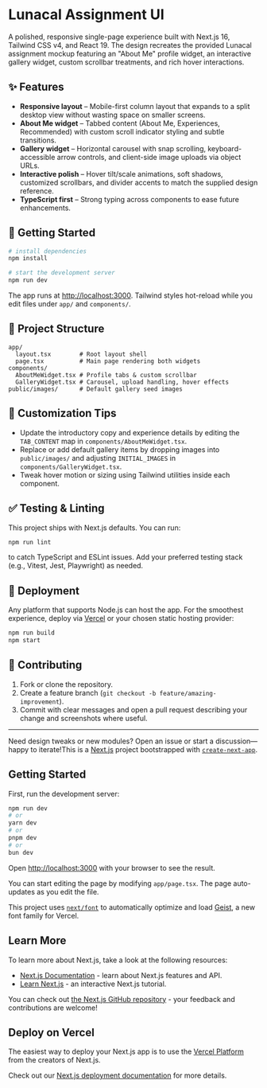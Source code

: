 # Lunacal Assignment UI

A polished, responsive single-page experience built with Next.js 16, Tailwind CSS v4, and React 19. The design recreates the provided Lunacal assignment mockup featuring an "About Me" profile widget, an interactive gallery widget, custom scrollbar treatments, and rich hover interactions.

## ✨ Features

- **Responsive layout** – Mobile-first column layout that expands to a split desktop view without wasting space on smaller screens.
- **About Me widget** – Tabbed content (About Me, Experiences, Recommended) with custom scroll indicator styling and subtle transitions.
- **Gallery widget** – Horizontal carousel with snap scrolling, keyboard-accessible arrow controls, and client-side image uploads via object URLs.
- **Interactive polish** – Hover tilt/scale animations, soft shadows, customized scrollbars, and divider accents to match the supplied design reference.
- **TypeScript first** – Strong typing across components to ease future enhancements.

## 🏁 Getting Started

```bash
# install dependencies
npm install

# start the development server
npm run dev
```

The app runs at [http://localhost:3000](http://localhost:3000). Tailwind styles hot-reload while you edit files under `app/` and `components/`.

## 📁 Project Structure

```
app/
  layout.tsx        # Root layout shell
  page.tsx          # Main page rendering both widgets
components/
  AboutMeWidget.tsx # Profile tabs & custom scrollbar
  GalleryWidget.tsx # Carousel, upload handling, hover effects
public/images/      # Default gallery seed images
```

## 🔧 Customization Tips

- Update the introductory copy and experience details by editing the `TAB_CONTENT` map in `components/AboutMeWidget.tsx`.
- Replace or add default gallery items by dropping images into `public/images/` and adjusting `INITIAL_IMAGES` in `components/GalleryWidget.tsx`.
- Tweak hover motion or sizing using Tailwind utilities inside each component.

## ✅ Testing & Linting

This project ships with Next.js defaults. You can run:

```bash
npm run lint
```

to catch TypeScript and ESLint issues. Add your preferred testing stack (e.g., Vitest, Jest, Playwright) as needed.

## 🚀 Deployment

Any platform that supports Node.js can host the app. For the smoothest experience, deploy via [Vercel](https://vercel.com/) or your chosen static hosting provider:

```bash
npm run build
npm start
```

## 🤝 Contributing

1. Fork or clone the repository.
2. Create a feature branch (`git checkout -b feature/amazing-improvement`).
3. Commit with clear messages and open a pull request describing your change and screenshots where useful.

---

Need design tweaks or new modules? Open an issue or start a discussion—happy to iterate!This is a [Next.js](https://nextjs.org) project bootstrapped with [`create-next-app`](https://nextjs.org/docs/app/api-reference/cli/create-next-app).

## Getting Started

First, run the development server:

```bash
npm run dev
# or
yarn dev
# or
pnpm dev
# or
bun dev
```

Open [http://localhost:3000](http://localhost:3000) with your browser to see the result.

You can start editing the page by modifying `app/page.tsx`. The page auto-updates as you edit the file.

This project uses [`next/font`](https://nextjs.org/docs/app/building-your-application/optimizing/fonts) to automatically optimize and load [Geist](https://vercel.com/font), a new font family for Vercel.

## Learn More

To learn more about Next.js, take a look at the following resources:

- [Next.js Documentation](https://nextjs.org/docs) - learn about Next.js features and API.
- [Learn Next.js](https://nextjs.org/learn) - an interactive Next.js tutorial.

You can check out [the Next.js GitHub repository](https://github.com/vercel/next.js) - your feedback and contributions are welcome!

## Deploy on Vercel

The easiest way to deploy your Next.js app is to use the [Vercel Platform](https://vercel.com/new?utm_medium=default-template&filter=next.js&utm_source=create-next-app&utm_campaign=create-next-app-readme) from the creators of Next.js.

Check out our [Next.js deployment documentation](https://nextjs.org/docs/app/building-your-application/deploying) for more details.
